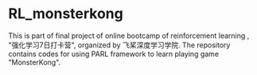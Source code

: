 # RL_monsterkong
This is part of final project of online bootcamp of reinforcement learning , "强化学习7日打卡营", organized by 飞桨深度学习学院.  The repository contains codes for using PARL framework to learn playing game "MonsterKong". 

